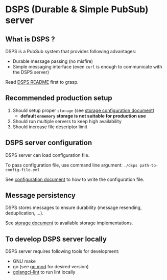 # DSPS (Durable & Simple PubSub) server

## What is DSPS ?

DSPS is a PubSub system that provides following advantages:

- Durable message passing (no misfire)
- Simple messaging interface (even `curl` is enough to communicate with the DSPS server)

Read [DSPS README](../README.md) first to grasp.

## Recommended production setup

1. Should setup proper `storage` (see [storage configuration document](./doc/storage/README.md))
    - **default `onmemory` storage is not suitable for production use**
2. Should run multiple servers to keep high availability
3. Should increase file descriptor limit

## DSPS server configuration

DSPS server can load configuration file.

To pass configuration file, use command line argument: `./dsps path-to-config-file.yml`

See [configuration document](./doc/config.md) to how to write the configuration file.

## Message persistency

DSPS stores messages to ensure durability (message resending, deduplication, ...).

See [storage document](./doc/storage/README.md) to available storage implementations.

## To develop DSPS server locally

DSPS server requires following tools for development:

- GNU make
- go (see [go.mod](./go.mod) for desired version)
- [golangci-lint](https://golangci-lint.run/) to run lint locally
